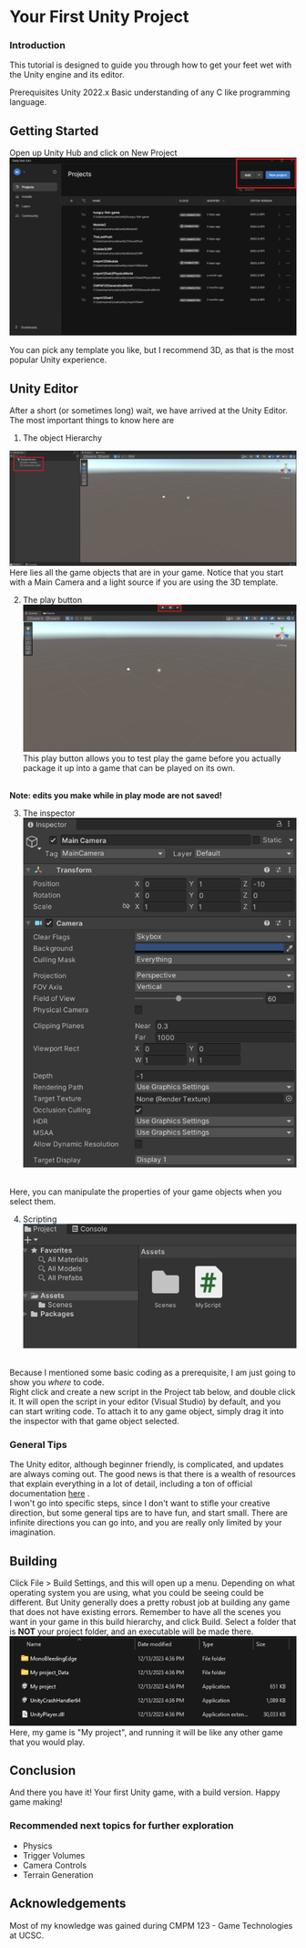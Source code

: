 # Your First Unity Project
### Introduction
This tutorial is designed to guide you through how to get your feet wet with the Unity engine and its editor. 

Prerequisites
Unity 2022.x
Basic understanding of any C like programming language.

## Getting Started
Open up Unity Hub and click on New Project
![](./assets/sc1.png)

You can pick any template you like, but I recommend 3D, as that is the most popular Unity experience.

## Unity Editor
After a short (or sometimes long) wait, we have arrived at the Unity Editor. 
The most important things to know here are 
1) The object Hierarchy<br>

![](./assets/sc2.png)
Here lies all the game objects that are in your game. Notice that you start with a Main Camera and a light source
if you are using the 3D template. 
<br>

2) The play button<br>
![](./assets/sc3.png)
This play button allows you to test play the game before you actually package it up into a game that can be played on its own.
<br>
<strong>Note: edits you make while in play mode are not saved!</strong>

<br>

3) The inspector <br>
![](./assets/sc4.png)
<br>
Here, you can manipulate the properties of your game objects when you select them.

4) Scripting <br>
![](./assets/sc5.png)
<br>
Because I mentioned some basic coding as a prerequisite, I am just going to show you <em>where</em> to code. <br>
Right click and create a new script in the Project tab below, and double click it. It will open the script in your editor (Visual Studio) by default, 
and you can start writing code. To attach it to any game object, simply drag it into the inspector with that game object selected. 
<br>

### General Tips
The Unity editor, although beginner friendly, is complicated, and updates are always coming out. 
The good news is that there is a wealth of resources that explain everything in a lot of detail, including a ton of official documentation 
<a href="https://docs.unity.com/">here</a>
.
<br>
I won't go into specific steps, since I don't want to stifle your creative direction, but some general tips are to have fun, and start small. There are infinite directions you can go into, and you are really only limited by your imagination. 

## Building
Click File > Build Settings, and this will open up a menu. Depending on what operating system you are using, what you could be seeing could be different. But Unity generally does a pretty robust job at building any game that does not have existing errors. Remember to have all the scenes you want in your game in this build hierarchy, and click Build. Select a folder that is <strong>NOT</strong> your project folder, and an executable will be made there. 
![](./assets/sc6.png)
<br>
Here, my game is "My project", and running it will be like any other game that you would play. 
## Conclusion
And there you have it! Your first Unity game, with a build version. 
Happy game making!

### Recommended next topics for further exploration
- Physics
- Trigger Volumes
- Camera Controls
- Terrain Generation

## Acknowledgements
Most of my knowledge was gained during CMPM 123 - Game Technologies at UCSC. 